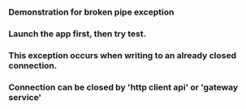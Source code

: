 ### Demonstration for broken pipe exception

### Launch the app first, then try test.

### This exception occurs when writing to an already closed connection.

### Connection can be closed by 'http client api' or 'gateway service'
